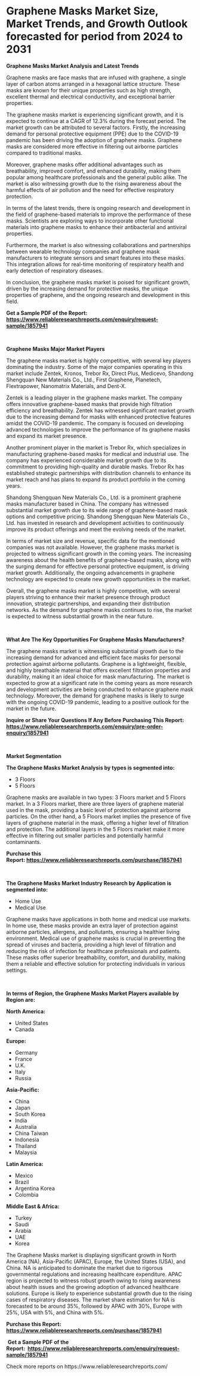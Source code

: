 <p><h1>Graphene Masks Market Size, Market Trends, and Growth Outlook forecasted for period from 2024 to 2031</h1></p><p><strong>Graphene Masks Market Analysis and Latest Trends</strong></p>
<p><p>Graphene masks are face masks that are infused with graphene, a single layer of carbon atoms arranged in a hexagonal lattice structure. These masks are known for their unique properties such as high strength, excellent thermal and electrical conductivity, and exceptional barrier properties.</p><p>The graphene masks market is experiencing significant growth, and it is expected to continue at a CAGR of 12.3% during the forecast period. The market growth can be attributed to several factors. Firstly, the increasing demand for personal protective equipment (PPE) due to the COVID-19 pandemic has been driving the adoption of graphene masks. Graphene masks are considered more effective in filtering out airborne particles compared to traditional masks.</p><p>Moreover, graphene masks offer additional advantages such as breathability, improved comfort, and enhanced durability, making them popular among healthcare professionals and the general public alike. The market is also witnessing growth due to the rising awareness about the harmful effects of air pollution and the need for effective respiratory protection.</p><p>In terms of the latest trends, there is ongoing research and development in the field of graphene-based materials to improve the performance of these masks. Scientists are exploring ways to incorporate other functional materials into graphene masks to enhance their antibacterial and antiviral properties.</p><p>Furthermore, the market is also witnessing collaborations and partnerships between wearable technology companies and graphene mask manufacturers to integrate sensors and smart features into these masks. This integration allows for real-time monitoring of respiratory health and early detection of respiratory diseases.</p><p>In conclusion, the graphene masks market is poised for significant growth, driven by the increasing demand for protective masks, the unique properties of graphene, and the ongoing research and development in this field.</p></p>
<p><strong>Get a Sample PDF of the Report:&nbsp; <a href="https://www.reliableresearchreports.com/enquiry/request-sample/1857941">https://www.reliableresearchreports.com/enquiry/request-sample/1857941</a></strong></p>
<p>&nbsp;</p>
<p><strong>Graphene Masks Major Market Players</strong></p>
<p><p>The graphene masks market is highly competitive, with several key players dominating the industry. Some of the major companies operating in this market include Zentek, Kronos, Trebor Rx, Direct Plus, Medicevo, Shandong Shengquan New Materials Co., Ltd., First Graphene, Planetech, Flextrapower, Nanomatrix Materials, and Dent-X.</p><p>Zentek is a leading player in the graphene masks market. The company offers innovative graphene-based masks that provide high filtration efficiency and breathability. Zentek has witnessed significant market growth due to the increasing demand for masks with enhanced protective features amidst the COVID-19 pandemic. The company is focused on developing advanced technologies to improve the performance of its graphene masks and expand its market presence.</p><p>Another prominent player in the market is Trebor Rx, which specializes in manufacturing graphene-based masks for medical and industrial use. The company has experienced considerable market growth due to its commitment to providing high-quality and durable masks. Trebor Rx has established strategic partnerships with distribution channels to enhance its market reach and has plans to expand its product portfolio in the coming years.</p><p>Shandong Shengquan New Materials Co., Ltd. is a prominent graphene masks manufacturer based in China. The company has witnessed substantial market growth due to its wide range of graphene-based mask options and competitive pricing. Shandong Shengquan New Materials Co., Ltd. has invested in research and development activities to continuously improve its product offerings and meet the evolving needs of the market.</p><p>In terms of market size and revenue, specific data for the mentioned companies was not available. However, the graphene masks market is projected to witness significant growth in the coming years. The increasing awareness about the health benefits of graphene-based masks, along with the surging demand for effective personal protective equipment, is driving market growth. Additionally, the ongoing advancements in graphene technology are expected to create new growth opportunities in the market.</p><p>Overall, the graphene masks market is highly competitive, with several players striving to enhance their market presence through product innovation, strategic partnerships, and expanding their distribution networks. As the demand for graphene masks continues to rise, the market is expected to witness substantial growth in the near future.</p></p>
<p>&nbsp;</p>
<p><strong>What Are The Key Opportunities For Graphene Masks Manufacturers?</strong></p>
<p><p>The graphene masks market is witnessing substantial growth due to the increasing demand for advanced and efficient face masks for personal protection against airborne pollutants. Graphene is a lightweight, flexible, and highly breathable material that offers excellent filtration properties and durability, making it an ideal choice for mask manufacturing. The market is expected to grow at a significant rate in the coming years as more research and development activities are being conducted to enhance graphene mask technology. Moreover, the demand for graphene masks is likely to surge with the ongoing COVID-19 pandemic, leading to a positive outlook for the market in the future.</p></p>
<p><strong>Inquire or Share Your Questions If Any Before Purchasing This Report: <a href="https://www.reliableresearchreports.com/enquiry/pre-order-enquiry/1857941">https://www.reliableresearchreports.com/enquiry/pre-order-enquiry/1857941</a></strong></p>
<p>&nbsp;</p>
<p><strong>Market Segmentation</strong></p>
<p><strong>The Graphene Masks Market Analysis by types is segmented into:</strong></p>
<p><ul><li>3 Floors</li><li>5 Floors</li></ul></p>
<p><p>Graphene masks are available in two types: 3 Floors market and 5 Floors market. In a 3 Floors market, there are three layers of graphene material used in the mask, providing a basic level of protection against airborne particles. On the other hand, a 5 Floors market implies the presence of five layers of graphene material in the mask, offering a higher level of filtration and protection. The additional layers in the 5 Floors market make it more effective in filtering out smaller particles and potentially harmful contaminants.</p></p>
<p><strong>Purchase this Report:&nbsp;<a href="https://www.reliableresearchreports.com/purchase/1857941">https://www.reliableresearchreports.com/purchase/1857941</a></strong></p>
<p>&nbsp;</p>
<p><strong>The Graphene Masks Market Industry Research by Application is segmented into:</strong></p>
<p><ul><li>Home Use</li><li>Medical Use</li></ul></p>
<p><p>Graphene masks have applications in both home and medical use markets. In home use, these masks provide an extra layer of protection against airborne particles, allergens, and pollutants, ensuring a healthier living environment. Medical use of graphene masks is crucial in preventing the spread of viruses and bacteria, providing a high level of filtration and reducing the risk of infection for healthcare professionals and patients. These masks offer superior breathability, comfort, and durability, making them a reliable and effective solution for protecting individuals in various settings.</p></p>
<p>&nbsp;</p>
<p><strong>In terms of Region, the Graphene Masks Market Players available by Region are:</strong></p>
<p>
    <p> <strong> North America: </strong>
        <ul>
            <li>United States</li>
            <li>Canada</li>
        </ul>
        </p> 
    <p> <strong> Europe: </strong>
        <ul>
            <li>Germany</li>
            <li>France</li>
            <li>U.K.</li>
            <li>Italy</li>
            <li>Russia</li>
        </ul>
        </p> 
    <p> <strong> Asia-Pacific: </strong>
        <ul>
            <li>China</li>
            <li>Japan</li>
            <li>South Korea</li>
            <li>India</li>
            <li>Australia</li>
            <li>China Taiwan</li>
            <li>Indonesia</li>
            <li>Thailand</li>
            <li>Malaysia</li>
        </ul>
        </p> 
    <p> <strong> Latin America: </strong>
        <ul>
            <li>Mexico</li>
            <li>Brazil</li>
            <li>Argentina Korea</li>
            <li>Colombia</li>
        </ul>
        </p> 
    <p> <strong> Middle East & Africa: </strong>
        <ul>
            <li>Turkey</li>
            <li>Saudi</li>
            <li>Arabia</li>
            <li>UAE</li>
            <li>Korea</li>
        </ul>
    </p>
    </p>
<p><p>The Graphene Masks market is displaying significant growth in North America (NA), Asia-Pacific (APAC), Europe, the United States (USA), and China. NA is anticipated to dominate the market due to rigorous governmental regulations and increasing healthcare expenditure. APAC region is projected to witness robust growth owing to rising awareness about health issues and the growing adoption of advanced healthcare solutions. Europe is likely to experience substantial growth due to the rising cases of respiratory diseases. The market share estimation for NA is forecasted to be around 35%, followed by APAC with 30%, Europe with 25%, USA with 5%, and China with 5%.</p></p>
<p><strong>Purchase this Report: <a href="https://www.reliableresearchreports.com/purchase/1857941">https://www.reliableresearchreports.com/purchase/1857941</a></strong></p>
<p>&nbsp;<strong>Get a Sample PDF of the Report:&nbsp;&nbsp;<a href="https://www.reliableresearchreports.com/enquiry/request-sample/1857941">https://www.reliableresearchreports.com/enquiry/request-sample/1857941</a></strong></p>
<p><strong></strong></p>
<p>Check more reports on https://www.reliableresearchreports.com/</p>